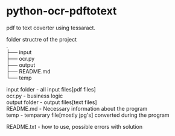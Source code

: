 # python-ocr-pdftotext
pdf to text coverter using tessaract.

folder structre of the project  
.  
├── input  
├── ocr.py  
├── output  
├── README.md  
└── temp  

input folder    - all input files[pdf files]  
ocr.py          - business logic  
output folder   - output files[text files]  
README.md       - Necessary information about the program  
temp            - temparary file[mostly jpg's] converted during the program  

README.txt      - how to use, possible errors with solution